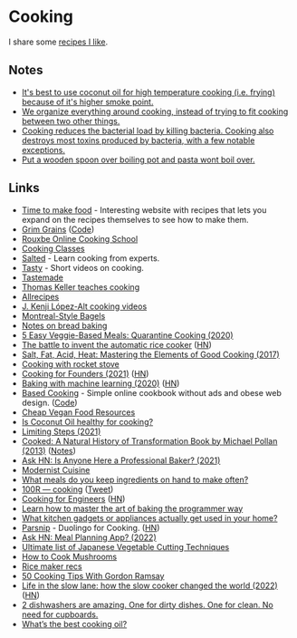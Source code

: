 # Cooking

I share some [recipes I like](recipes.md).

## Notes

- [It's best to use coconut oil for high temperature cooking (i.e. frying) because of it's higher smoke point.](https://blog.fitbit.com/fat-face-off-olive-oil-vs-coconut-oil/)
- [We organize everything around cooking, instead of trying to fit cooking between two other things.](https://merveilles.town/web/statuses/106389298578607938)
- [Cooking reduces the bacterial load by killing bacteria. Cooking also destroys most toxins produced by bacteria, with a few notable exceptions.](https://www.reddit.com/r/AskHistorians/comments/oobrus/modern_meat_is_full_of_preservatives_and_still/)
- [Put a wooden spoon over boiling pot and pasta wont boil over.](https://twitter.com/MikeIsaac/status/1589074245371703296)

## Links

- [Time to make food](https://timetomakefood.com/) - Interesting website with recipes that lets you expand on the recipes themselves to see how to make them.
- [Grim Grains](https://grimgrains.com/#home) ([Code](https://github.com/hundredrabbits/Grimgrains))
- [Rouxbe Online Cooking School](https://rouxbe.com/cooking-courses)
- [Cooking Classes](https://www.craftsy.com/cooking/shop/cooking-classes)
- [Salted](http://www.saltedtv.com/) - Learn cooking from experts.
- [Tasty](https://tasty.co/) - Short videos on cooking.
- [Tastemade](https://www.tastemade.com/recipes)
- [Thomas Keller teaches cooking](https://www.masterclass.com/classes/thomas-keller-teaches-cooking-techniques)
- [Allrecipes](https://www.allrecipes.com/)
- [J. Kenji López-Alt cooking videos](https://www.youtube.com/channel/UCqqJQ_cXSat0KIAVfIfKkVA)
- [Montreal-Style Bagels](https://anitasorganic.com/montreal-style-bagels/)
- [Notes on bread baking](https://github.com/dgryski/bread)
- [5 Easy Veggie-Based Meals: Quarantine Cooking (2020)](https://www.youtube.com/watch?v=u0n7RP5SssM)
- [The battle to invent the automatic rice cooker](https://www.atlasobscura.com/articles/rice-cooker-history) ([HN](https://news.ycombinator.com/item?id=24019826))
- [Salt, Fat, Acid, Heat: Mastering the Elements of Good Cooking (2017)](https://www.goodreads.com/book/show/30753841-salt-fat-acid-heat)
- [Cooking with rocket stove](https://merveilles.town/web/statuses/104854765889908463)
- [Cooking for Founders (2021)](https://tylertringas.com/cooking-for-founders/) ([HN](https://news.ycombinator.com/item?id=25719188))
- [Baking with machine learning (2020)](https://sararobinson.dev/2020/04/30/baking-machine-learning.html) ([HN](https://news.ycombinator.com/item?id=25963556))
- [Based Cooking](https://based.cooking/) - Simple online cookbook without ads and obese web design. ([Code](https://github.com/lukesmithxyz/based.cooking))
- [Cheap Vegan Food Resources](https://eukaryotewritesblog.com/cheap-vegan-food-resources/)
- [Is Coconut Oil healthy for cooking?](https://www.reddit.com/r/nutrition/comments/o7cent/is_coconut_oil_healthy/)
- [Limiting Steps (2021)](https://matt-rickard.com/limiting-steps/)
- [Cooked: A Natural History of Transformation Book by Michael Pollan (2013)](https://michaelpollan.com/books/cooked/) ([Notes](https://www.kevinslin.com/notes/YIa9Rkc7m9qh131CyNYDk/))
- [Ask HN: Is Anyone Here a Professional Baker? (2021)](https://news.ycombinator.com/item?id=28886933)
- [Modernist Cuisine](https://modernistcuisine.com/books/modernist-cuisine/)
- [What meals do you keep ingredients on hand to make often?](https://twitter.com/chrisbiscardi/status/1466814242280009730)
- [100R — cooking](https://100r.co/site/cooking.html) ([Tweet](https://merveilles.town/web/statuses/107732201204446822))
- [Cooking for Engineers](http://www.cookingforengineers.com/) ([HN](https://news.ycombinator.com/item?id=30797907))
- [Learn how to master the art of baking the programmer way](https://github.com/hendricius/the-bread-code)
- [What kitchen gadgets or appliances actually get used in your home?](https://twitter.com/jesslynnrose/status/1539896328993521665)
- [Parsnip](https://www.parsnip.ai/) - Duolingo for Cooking. ([HN](https://news.ycombinator.com/item?id=32266086))
- [Ask HN: Meal Planning App? (2022)](https://news.ycombinator.com/item?id=32316604)
- [Ultimate list of Japanese Vegetable Cutting Techniques](https://thechefdojo.com/japanese-vegetable-cutting-techniques/)
- [How to Cook Mushrooms](https://kateray.substack.com/p/how-to-cook-mushrooms)
- [Rice maker recs](https://merveilles.town/web/@calutron/109339742888620221)
- [50 Cooking Tips With Gordon Ramsay](https://www.youtube.com/watch?v=BHcyuzXRqLs)
- [Life in the slow lane: how the slow cooker changed the world (2022)](https://longreads.com/2022/11/17/life-in-the-slow-lane/) ([HN](https://news.ycombinator.com/item?id=33716353))
- [2 dishwashers are amazing. One for dirty dishes. One for clean. No need for cupboards.](https://twitter.com/levelsio/status/1596147857748545536)
- [What’s the best cooking oil?](https://www.reddit.com/r/nutrition/comments/zkc3ow/whats_the_best_cooking_oil/)
